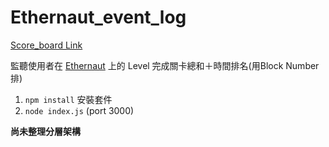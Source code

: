 # Ethernaut_event_log
[Score_board Link](http://3.15.185.61:3000/)

監聽使用者在 [Ethernaut](https://ethernaut.openzeppelin.com) 上的 Level 完成關卡總和＋時間排名(用Block Number排)

1. `npm install` 安裝套件
2. `node index.js` (port 3000)


**尚未整理分層架構**
